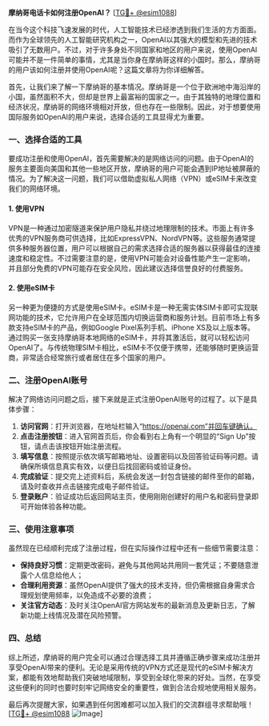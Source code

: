 **摩纳哥电话卡如何注册OpenAI？** [[TG💪+ @esim1088](https://t.me/s/esim1088)]

在当今这个科技飞速发展的时代，人工智能技术已经渗透到我们生活的方方面面。而作为全球领先的人工智能研究机构之一，OpenAI以其强大的模型和先进的技术吸引了无数用户。不过，对于许多身处不同国家和地区的用户来说，使用OpenAI可能并不是一件简单的事情，尤其是当你身在摩纳哥这样的小国时。那么，摩纳哥的用户该如何注册并使用OpenAI呢？这篇文章将为你详细解答。

首先，让我们来了解一下摩纳哥的基本情况。摩纳哥是一个位于欧洲地中海沿岸的小国，虽然面积不大，但却是世界上最富裕的国家之一。由于其独特的地理位置和经济状况，摩纳哥的网络环境相对开放，但也存在一些限制。因此，对于想要使用国际服务如OpenAI的用户来说，选择合适的工具显得尤为重要。

### 一、选择合适的工具

要成功注册和使用OpenAI，首先需要解决的是网络访问的问题。由于OpenAI的服务主要面向美国和其他一些地区开放，摩纳哥的用户可能会遇到IP地址被屏蔽的情况。为了解决这一问题，我们可以借助虚拟私人网络（VPN）或eSIM卡来改变我们的网络环境。

#### 1. 使用VPN

VPN是一种通过加密隧道来保护用户隐私并绕过地理限制的技术。市面上有许多优秀的VPN服务商可供选择，比如ExpressVPN、NordVPN等。这些服务通常提供多种服务器位置，用户可以根据自己的需求选择合适的服务器以获得最佳的连接速度和稳定性。不过需要注意的是，使用VPN可能会对设备性能产生一定影响，并且部分免费的VPN可能存在安全风险，因此建议选择信誉良好的付费服务。

#### 2. 使用eSIM卡

另一种更为便捷的方式是使用eSIM卡。eSIM卡是一种无需实体SIM卡即可实现联网功能的技术，它允许用户在全球范围内切换运营商和服务计划。目前市场上有多款支持eSIM卡的产品，例如Google Pixel系列手机、iPhone XS及以上版本等。通过购买一张支持摩纳哥本地网络的eSIM卡，并将其激活后，就可以轻松访问OpenAI了。与传统物理SIM卡相比，eSIM卡不仅便于携带，还能够随时更换运营商，非常适合经常旅行或者居住在多个国家的用户。

### 二、注册OpenAI账号

解决了网络访问问题之后，接下来就是正式注册OpenAI账号的过程了。以下是具体步骤：

1. **访问官网**：打开浏览器，在地址栏输入“https://openai.com”并回车键确认。
2. **点击注册按钮**：进入官网首页后，你会看到右上角有一个明显的“Sign Up”按钮，请点击该按钮开始注册流程。
3. **填写信息**：按照提示依次填写邮箱地址、设置密码以及回答验证码等问题。请确保所填信息真实有效，以便日后找回密码或验证身份。
4. **完成验证**：提交完上述资料后，系统会发送一封包含链接的邮件至你的邮箱，请及时查收并点击链接完成电子邮件验证。
5. **登录账户**：验证成功后返回网站主页，使用刚刚创建好的用户名和密码登录即可开始体验各种功能。

### 三、使用注意事项

虽然现在已经顺利完成了注册过程，但在实际操作过程中还有一些细节需要注意：

- **保持良好习惯**：定期更改密码，避免与其他网站共用同一套凭证；不要随意泄露个人信息给他人；
- **合理利用资源**：虽然OpenAI提供了强大的技术支持，但仍需根据自身需求合理规划使用频率，以免造成不必要的浪费；
- **关注官方动态**：及时关注OpenAI官方网站发布的最新消息及更新日志，了解新功能上线情况及潜在风险预警。

### 四、总结

综上所述，摩纳哥的用户完全可以通过合理选择工具并遵循正确步骤来成功注册并享受OpenAI带来的便利。无论是采用传统的VPN方式还是现代的eSIM卡解决方案，都能有效地帮助我们突破地域限制，享受到全球化带来的好处。当然，在享受这些便利的同时也要时刻牢记网络安全的重要性，做到合法合规地使用相关服务。

最后再次提醒大家，如果遇到任何困难都可以加入我们的交流群组寻求帮助哦！[[TG💪+ @esim1088](https://t.me/s/esim1088) ![Image](https://i.postimg.cc/4NQfJmqS/Snipaste-2025-05-13-00-14-12.png)]